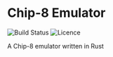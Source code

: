 # Chip-8 Emulator
![Build Status](https://img.shields.io/travis/Krystex/Chip-8.svg?style=flat-square)
![Licence](https://img.shields.io/github/license/Krystex/Chip-8.svg?style=flat-square)

A Chip-8 emulator written in Rust
